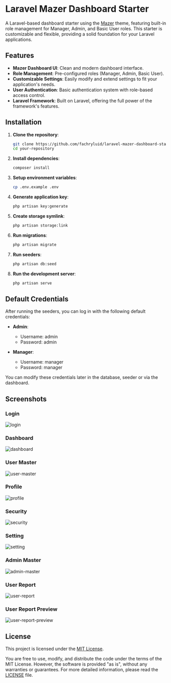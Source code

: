 # Laravel Mazer Dashboard Starter

A Laravel-based dashboard starter using the [Mazer](https://github.com/zuramai/mazer) theme, featuring built-in role management for Manager, Admin, and Basic User roles. This starter is customizable and flexible, providing a solid foundation for your Laravel applications.

## Features

- **Mazer Dashboard UI**: Clean and modern dashboard interface.
- **Role Management**: Pre-configured roles (Manager, Admin, Basic User).
- **Customizable Settings**: Easily modify and extend settings to fit your application's needs.
- **User Authentication**: Basic authentication system with role-based access control.
- **Laravel Framework**: Built on Laravel, offering the full power of the framework's features.

## Installation

1. **Clone the repository**:
   ```bash
   git clone https://github.com/fachryluid/laravel-mazer-dashboard-starter.git
   cd your-repository
   ```
   
2. **Install dependencies**:
   ```bash
   composer install
   ```
   
3. **Setup environment variables**:
   ```bash
   cp .env.example .env
   ```
   
4. **Generate application key**:
   ```bash
   php artisan key:generate
   ```
   
5. **Create storage symlink**:
   ```bash
   php artisan storage:link
   ```
   
6. **Run migrations**:
   ```bash
   php artisan migrate
   ```
   
7. **Run seeders**:
   ```bash
   php artisan db:seed
   ```
   
8. **Run the development server**:
   ```bash
   php artisan serve
   ```

## Default Credentials

After running the seeders, you can log in with the following default credentials:

- **Admin**:
  - Username: admin
  - Password: admin

- **Manager**:
  - Username: manager
  - Password: manager

You can modify these credentials later in the database, seeder or via the dashboard.

## Screenshots

### Login
![login](https://github.com/user-attachments/assets/36d67367-7166-466a-87e3-673d6e74b388)

### Dashboard
![dashboard](https://github.com/user-attachments/assets/44838604-59a8-4fa5-91c1-01ff66809f07)

### User Master
![user-master](https://github.com/user-attachments/assets/c943c4a9-654b-4ad9-a9a6-8855389201d9)

### Profile
![profile](https://github.com/user-attachments/assets/ae97721d-677b-4b98-9de7-935140700790)

### Security
![security](https://github.com/user-attachments/assets/afdac39d-914b-4039-ad87-dab865a278b5)

### Setting
![setting](https://github.com/user-attachments/assets/5de2ec74-39da-4f47-a2f0-758c2c2b592c)

### Admin Master
![admin-master](https://github.com/user-attachments/assets/dc06b671-18d4-4942-a79a-c3ebdfac7617)

### User Report
![user-report](https://github.com/user-attachments/assets/b49f0286-043d-4695-a7e6-99b16e518436)

### User Report Preview
![user-report-preview](https://github.com/user-attachments/assets/d7d90262-b9ca-4945-a855-9bf38fd95f74)

## License

This project is licensed under the [MIT License](LICENSE).

You are free to use, modify, and distribute the code under the terms of the MIT License. However, the software is provided "as is", without any warranties or guarantees. For more detailed information, please read the [LICENSE](LICENSE) file.
